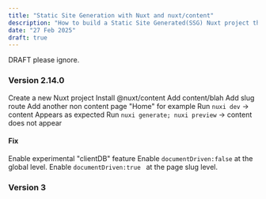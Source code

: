 ```yaml
---
title: "Static Site Generation with Nuxt and nuxt/content"
description: "How to build a Static Site Generated(SSG) Nuxt project that uses nuxt/pages and nuxt/content"
date: "27 Feb 2025"
draft: true
---
```


DRAFT please ignore.

### Version 2.14.0

Create a new Nuxt project
Install @nuxt/content
Add content/blah
Add slug route
Add another non content page "Home" for example
Run `nuxi dev` -> content Appears as expected
Run `nuxi generate; nuxi preview` -> content does not appear 


#### Fix
Enable experimental "clientDB" feature
Enable `documentDriven:false` at the global level. 
Enable `documentDriven:true ` at the page slug level.


### Version 3